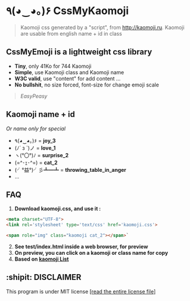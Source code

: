 # ٩(◕‿◕｡)۶ CssMyKaomoji

>Kaomoji css generated by a "script", from http://kaomoji.ru.
>Kaomoji are usable from english name + id in class

## CssMyEmoji is a lightweight css library

* **Tiny**, only 41Ko for 744 Kaomoji
* **Simple**, use Kaomoji class and Kaomoji name
* **W3C valid**, use "content" for add content ...
* **No bullshit**, no size forced, font-size for change emoji scale

>*EasyPeasy*

## Kaomoji name + id
*Or name only for special*   

* ٩(◕‿◕｡)۶ = **joy_3**
* (ﾉ´ з `)ノ = **love_1**
* ヽ(°〇°)ﾉ = **surprise_2**
* (=^･ｪ･^=) = **cat_2**
* (╯°益°)╯彡┻━┻ = **throwing_table_in_anger**
* ...

## FAQ

1. **Download kaomoji.css, and use it :**
```html
<meta charset="UTF-8">
<link rel='stylesheet' type='text/css' href='kaomoji.css'>
```
```html
<span role="img" class="kaomoji cat_2"></span>`
```

2. **See test/index.html inside a web browser, for preview**
3. **On preview, you can click on a kaomoji or class name for copy**
4. **Based on [kaomoji List](http://kaomoji.ru/en/)**

## :shipit: **DISCLAIMER**

This program is under MIT license [[read the entire license file]](https://git.iglou.eu/Laboratory/CssMyKaomoji/raw/branch/master/LICENSE)
